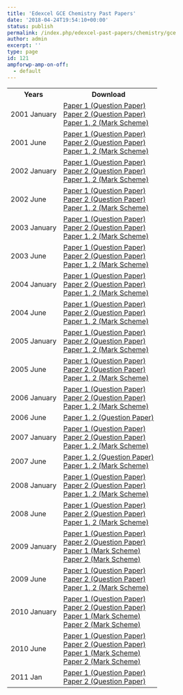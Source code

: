 ```yaml
---
title: 'Edexcel GCE Chemistry Past Papers'
date: '2018-04-24T19:54:10+00:00'
status: publish
permalink: /index.php/edexcel-past-papers/chemistry/gce
author: admin
excerpt: ''
type: page
id: 121
ampforwp-amp-on-off:
  - default
---
```


<table id="tablePP" style="width: 100%;">
<tbody>
<tr>
<th>Years</th>
<th>Download</th>
</tr>
<tr>
<td>2001 January</td>
<td>
    <a href="https://www.dropbox.com/s/sujejnyvshjlfag/H__Jan%202001_Chemistry%20p1%20January%202001.pdf?dl=1">Paper 1 (Question Paper)</a><br />
    <a href="https://www.dropbox.com/s/61jx5950ju57e10/H__Jan%202001_Chemistry%20p2%20January%202001.pdf?dl=1">Paper 2 (Question Paper)</a><br />
    <a href="https://www.dropbox.com/s/00snhktnnluz4xl/ms__Jan%202001_Chemistry-%20Jan%20-%202001.pdf?dl=1">Paper 1, 2 (Mark Scheme)</a></td>
</tr>
<tr>
<td>2001 June</td>
<td>
    <a href="https://www.dropbox.com/s/9ix310v2tfyrpna/H__June01_Chemistry%20P1.pdf?dl=1">Paper 1 (Question Paper)</a><br />
    <a href="https://www.dropbox.com/s/px50iefpmomtfrc/H__June01_Chemistry%20P2.pdf?dl=1">Paper 2 (Question Paper)</a><br />
    <a href="https://www.dropbox.com/s/9y1m5r5f9zjy4dp/ms__June%202001_Chemistry_June_01.pdf?dl=1">Paper 1, 2 (Mark Scheme)</a></td>
</tr>
<tr>
<td>2002 January</td>
<td>
    <a href="https://www.dropbox.com/s/rlddv45zcm7smss/H__Jan02_Chemistry%20P1%20Jan02.pdf?dl=1">Paper 1 (Question Paper)</a><br />
    <a href="https://www.dropbox.com/s/hvfppwx881wieak/H__Jan02_Chemistry%20P2%20Jan02.pdf?dl=1">Paper 2 (Question Paper)</a><br />
    <a href="https://www.dropbox.com/s/21bh8ixyf8m3l7m/ms__Jan%202002_Chemistry%20Jan%202002.pdf?dl=1">Paper 1, 2 (Mark Scheme)</a></td>
</tr>
<tr>
<td>2002 June</td>
<td>
    <a href="https://www.dropbox.com/s/0zdx0wtn91ob1um/H__June%2002_Chemistry%20P-1%20jun02.pdf?dl=1">Paper 1 (Question Paper)</a><br />
    <a href="https://www.dropbox.com/s/xufrovbvnjxm4dd/H__June%2002_Chemistry%20P-2%20june%2002.pdf?dl=1">Paper 2 (Question Paper)</a><br />
    <a href="https://www.dropbox.com/s/tqu7ujcezu38o5f/ms__June%202002_Chemistry_June_02.pdf?dl=1">Paper 1, 2 (Mark Scheme)</a></td>
</tr>
<tr>
<td>2003 January</td>
<td>
    <a href="https://www.dropbox.com/s/6a6prdpr9by2j9q/H__Jan03_Chemistry%20P1%20Jan03.pdf?dl=1">Paper 1 (Question Paper)</a><br />
    <a href="https://www.dropbox.com/s/xzcznuf7j37ysg8/H__Jan03_Chemistry%20P2%20Jan03.pdf?dl=1">Paper 2 (Question Paper)</a><br />
    <a href="https://www.dropbox.com/s/qy6wf1c982a7337/ms__Jan%202003_Chemistry_jan%202003.pdf?dl=1">Paper 1, 2 (Mark Scheme)</a></td>
</tr>
<tr>
<td>2003 June</td>
<td>
    <a href="https://www.dropbox.com/s/cxslfgf68h62iky/H__June03_Chemistry%20paper%201.pdf?dl=1">Paper 1 (Question Paper)</a><br />
    <a href="https://www.dropbox.com/s/d25y8p8j3refngu/H__June03_Chemistry%20paper%202.pdf?dl=1">Paper 2 (Question Paper)</a><br />
    <a href="https://www.dropbox.com/s/kroqp6xbruqajlm/ms__June%202003_Chemistry_June_2003.pdf?dl=1">Paper 1, 2 (Mark Scheme)</a></td>
</tr>
<tr>
<td>2004 January</td>
<td>
    <a href="https://www.dropbox.com/s/hwqf7i39m39g8xb/H__Jan04_Chemistry%20P1%20Jan%202004.pdf?dl=1">Paper 1 (Question Paper)</a><br />
    <a href="https://www.dropbox.com/s/g2m9o0mwisys0ge/H__Jan04_Chemistry%20P2%20Jan%202004.pdf?dl=1">Paper 2 (Question Paper)</a><br />
    <a href="https://www.dropbox.com/s/m23rr9z4v5ewqzq/ms__Jan%202004_Chemistry_Jan_2004.pdf?dl=1">Paper 1, 2 (Mark Scheme)</a></td>
</tr>
<tr>
<td>2004 June</td>
<td>
    <a href="https://www.dropbox.com/s/ddexzj5qg5xgtev/H__June04_Chemistry%20P1%20May%202004.pdf?dl=1">Paper 1 (Question Paper)</a><br />
    <a href="https://www.dropbox.com/s/o8k79l6kbfp6z4r/H__June04_Chemistry%20P2%20May%202004.pdf?dl=1">Paper 2 (Question Paper)</a><br />
    <a href="https://www.dropbox.com/s/r01crx4du719yce/ms__June%202004_CHEMISTRY_June%202004.pdf?dl=1">Paper 1, 2 (Mark Scheme)</a></td>
</tr>
<tr>
<td>2005 January</td>
<td>
    <a href="https://www.dropbox.com/s/u2tu0pynwu9xcp8/H__Jan05_Chemistry%20P1%20Jan05.pdf?dl=1">Paper 1 (Question Paper)</a><br />
    <a href="https://www.dropbox.com/s/35ikopg8msheg42/H__Jan05_Chemistry%20P2%20Jan05.pdf?dl=1">Paper 2 (Question Paper)</a><br />
    <a href="https://www.dropbox.com/s/gfuy0n5xxxatel6/ms__Jan%202005_Chemistry_Jan%202005.pdf?dl=1">Paper 1, 2 (Mark Scheme)</a></td>
</tr>
<tr>
<td>2005 June</td>
<td>
    <a href="https://www.dropbox.com/s/0c6gobszsx5zv84/H__June%2005_Chemistry%20P1%20June%202005.pdf?dl=1">Paper 1 (Question Paper)</a><br />
    <a href="https://www.dropbox.com/s/i0bvx6ds8ckvfg4/H__June%2005_O%20Lv%20Chemistry%20P-2%20June%2005.pdf?dl=1">Paper 2 (Question Paper)</a><br />
    <a href="https://www.dropbox.com/s/ytjs8w65qdbc6d5/H__June%202005_Chemistry___7081_MS_Examiner_Report___June_2005.pdf?dl=1">Paper 1, 2 (Mark Scheme)</a></td>
</tr>
<tr>
<td>2006 January</td>
<td>
    <a href="https://www.dropbox.com/s/xil0o6ko6n9nolx/H__Jan%2006_Chemistry_Chemistry%20-%207081-01.pdf?dl=1">Paper 1 (Question Paper)</a><br />
    <a href="https://www.dropbox.com/s/emy4y4dohqdpkas/H__Jan%2006_Chemistry_Chemistry%20-%207081-02.pdf?dl=1">Paper 2 (Question Paper)</a><br />
    <a href="https://www.dropbox.com/s/r57j5rz473p3l60/ms__Jan%202006_Chemistry.pdf?dl=1">Paper 1, 2 (Mark Scheme)</a></td>
</tr>
<tr>
<td>2006 June</td>
<td>
    <a href="https://www.dropbox.com/s/yinxoz3x0q6t2en/H__June%2006_7081%20-01%2C02-%20Chemistry.pdf?dl=1">Paper 1, 2 (Question Paper)</a></td>
</tr>
<tr>
<td>2007 January</td>
<td>
    <a href="https://www.dropbox.com/s/0qzqxjsssbnv92t/7081%20%2801%29-%20Chemistry.pdf?dl=1">Paper 1 (Question Paper)</a><br />
    <a href="https://www.dropbox.com/s/pczsdymi9zm8h74/7081%20%2802%29-%20Chemistry.pdf?dl=1">Paper 2 (Question Paper)</a><br />
    <a href="https://www.dropbox.com/s/6yx0p3vtndk6pvz/7081_GCE_Chemistry_msc_20070803%5B1%5D.pdf?dl=1">Paper 1, 2 (Mark Scheme)</a></td>
</tr>
<tr>
<td>2007 June</td>
<td>
    <a href="https://www.dropbox.com/s/qs96u0oe5oy6rxi/H__QP_O%20Level_7081%2001-02%20Chemistry.pdf?dl=1">Paper 1, 2 (Question Paper)</a><br />
    <a href="https://www.dropbox.com/s/cm5la672i4fl9wy/H__MS_Mark%20Schemes%20O_7081_Chemistry_msc_20070816_pdf%5B1%5D.pdf?dl=1">Paper 1, 2 (Mark Scheme)</a></td>
</tr>
<tr>
<td>2008 January</td>
<td>
    <a href="https://www.dropbox.com/s/jsouq15yetxul65/H__QP_O%20Level_7081%20-01-%20Chemistry.pdf?dl=1">Paper 1 (Question Paper)</a><br />
    <a href="https://www.dropbox.com/s/di1zmc24cun1c6x/H__QP_O%20Level_7081%20-02-%20Chemistry.pdf?dl=1">Paper 2 (Question Paper)</a><br />
    <a href="https://www.dropbox.com/s/g7kj2157gpa1fqs/H__MS_Mark%20Schemes%20O_7081_GCE_OLevel_Chemistry_msc_20080306%5B1%5D.pdf?dl=1">Paper 1, 2 (Mark Scheme)</a></td>
</tr>
<tr>
<td>2008 June</td>
<td>
    <a href="https://www.dropbox.com/s/8ptfx8p5i06qljk/7081-01Chemistry.pdf?dl=1">Paper 1 (Question Paper)</a><br />
    <a href="https://www.dropbox.com/s/qq8ckhj7gzs86g8/7081-02%2520Chemistry.pdf?dl=1">Paper 2 (Question Paper)</a><br />
    <a href="https://www.dropbox.com/s/koi676zdg07oi2f/7081_GCE_O_Chemistry_msc_20080807.pdf?dl=1">Paper 1, 2 (Mark Scheme)</a></td>
</tr>
<tr>
<td>2009 January</td>
<td>
    <a href="https://www.dropbox.com/s/see7f9aztgg55hc/7081-01%2020Chemistry%20P1.pdf?dl=1">Paper 1 (Question Paper)</a><br />
    <a href="https://www.dropbox.com/s/22a4hh07gn0j4mi/7081-02%2020Chemistry%20P2.pdf?dl=1">Paper 2 (Question Paper)</a><br />
    <a href="https://www.dropbox.com/s/n7xfzjo4nwidusz/7081_01_rms_20090312.pdf?dl=1">Paper 1 (Mark Scheme)</a><br />
    <a href="https://www.dropbox.com/s/8en3e1uxmgwfgee/7081_02_rms_20090312.pdf?dl=1">Paper 2 (Mark Scheme)</a></td>
</tr>
<tr>
<td>2009 June</td>
<td>
    <a href="https://www.dropbox.com/s/04vl4fg8budwioh/7081-01%2520Chemistry.pdf?dl=1">Paper 1 (Question Paper)</a><br />
    <a href="https://www.dropbox.com/s/0bakz9wulw9o010/7081-02%2520Chemistry.pdf?dl=1">Paper 2 (Question Paper)</a><br />
    <a href="https://www.dropbox.com/s/bfnuroojjfwfw7f/7081_GCE_O_Chemistry_msc_20090807.pdf?dl=1">Paper 1, 2 (Mark Scheme)</a></td>
</tr>
<tr>
<td>2010 January</td>
<td>
    <a href="https://www.dropbox.com/s/uawf8rnt408eh0l/7081_01_que_20100113.pdf?dl=1">Paper 1 (Question Paper)</a><br />
    <a href="https://www.dropbox.com/s/84l1sxp3gxn6di6/7081_02_que_20100118.pdf?dl=1">Paper 2 (Question Paper)</a><br />
    <a href="https://www.dropbox.com/s/rgz7thymee2nk67/7081_01_msc_20100217.pdf?dl=1">Paper 1 (Mark Scheme)</a><br />
    <a href="https://www.dropbox.com/s/wf17id19csa9vqu/7081_02_msc_20100217.pdf?dl=1">Paper 2 (Mark Scheme)</a></td>
</tr>
<tr>
<td>2010 June</td>
<td>
    <a href="https://www.dropbox.com/s/rkw52bw97y31zao/7081_01_que_20100525.pdf?dl=1">Paper 1 (Question Paper)</a><br />
    <a href="https://www.dropbox.com/s/whdmcpjn12jhnm6/7081_02_que_20100528.pdf?dl=1">Paper 2 (Question Paper)</a><br />
    <a href="https://www.dropbox.com/s/jgbiw361fr3aqsp/7081_01_msc_20100716.pdf?dl=1">Paper 1 (Mark Scheme)</a><br />
    <a href="https://www.dropbox.com/s/qoq6fcoogrw7vx4/7081_02_msc_20100716.pdf?dl=1">Paper 2 (Mark Scheme)</a></td>
</tr>
<tr>
<td>2011 Jan</td>
<td>
    <a href="https://www.dropbox.com/s/wedci8309op725w/7081_01_que_20110112.pdf?dl=1">Paper 1 (Question Paper)</a><br />
    <a href="https://www.dropbox.com/s/yn4klk9n7dfqejd/7081_02_que_20110117.pdf?dl=1">Paper 2 (Question Paper)</a></td>
</tr>
</tbody>
</table>
